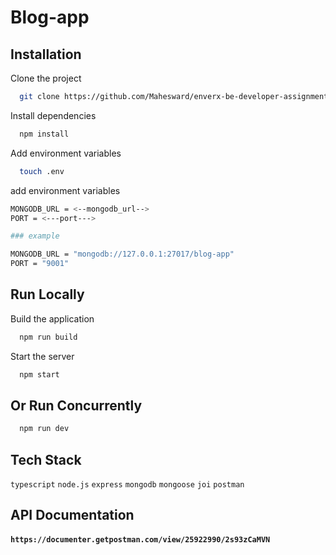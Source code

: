 # Blog-app
## Installation

Clone the project

```bash
  git clone https://github.com/Mahesward/enverx-be-developer-assignment.git
```
Install dependencies

```bash
  npm install
```

Add environment variables

```bash
  touch .env
``` 
add environment variables

```bash
MONGODB_URL = <--mongodb_url-->
PORT = <---port--->

### example 

MONGODB_URL = "mongodb://127.0.0.1:27017/blog-app"
PORT = "9001"
```
## Run Locally

Build the application

```bash
  npm run build
```

Start the server

```bash
  npm start
```

## Or Run Concurrently

```bash
  npm run dev
```

## Tech Stack

`typescript`  `node.js`  `express`  `mongodb`  `mongoose`  `joi` `postman`


## API Documentation

#### `https://documenter.getpostman.com/view/25922990/2s93zCaMVN`